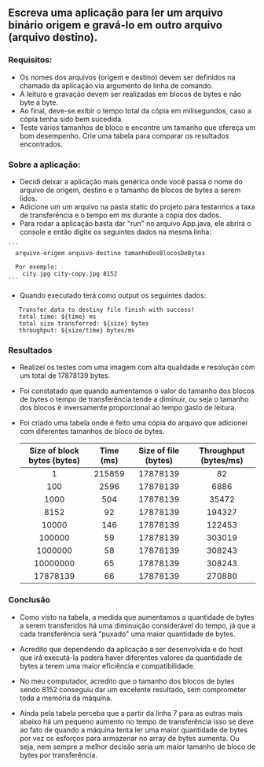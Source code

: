 ## Escreva uma aplicação para ler um arquivo binário origem e gravá-lo em outro arquivo (arquivo destino).



  ### Requisitos: 


  - Os nomes dos arquivos (origem e destino) devem ser definidos na chamada da aplicação via argumento de linha de comando.
  - A leitura e gravação devem ser realizadas em blocos de bytes e   não byte a byte.
  - Ao final, deve-se exibir o tempo total da cópia em milisegundos, caso a cópia tenha sido bem sucedida.
  - Teste vários tamanhos de bloco e encontre um tamanho que ofereça um bom desempenho. Crie uma tabela para comparar os resultados encontrados.



  ### Sobre a aplicação:

    
   - Decidi deixar a aplicação mais genérica onde você passa o nome do arquivo de origem, destino e o tamanho de blocos de bytes a serem lidos.
   - Adicione um um arquivo na pasta static do projeto para testarmos a taxa de transferência e o tempo em ms durante a cópia dos dados.
   - Para rodar a aplicação basta dar "run" no arquivo App.java, ele abrirá o console e então digite os seguintes dados na mesma linha:
    
    ```
      arquivo-origem arquivo-destino tamanhoDosBlocosDeBytes

      Por exemplo:
        city.jpg city-copy.jpg 8152
    ```
  
   - Quando executado terá como output os seguintes dados:

   ```
      Transfer data to destiny file finish with success!
      total time: ${time} ms
      total size transferred: ${size} bytes
      throughput: ${size/time} bytes/ms
   ```


  ### Resultados
  
  - Realizei os testes com uma imagem com alta qualidade e resolução com um total de 17878139 bytes.

  - Foi constatado que quando aumentamos o valor do tamanho dos blocos de bytes o tempo de transferência tende a diminuir, ou seja o tamanho dos blocos é inversamente proporcional ao tempo gasto de leitura.

  - Foi criado uma tabela onde é feito uma cópia do arquivo que adicionei com diferentes tamanhos de bloco de bytes.

    <table>
      <thead>
        <tr>
          <th>Size of block bytes (bytes)</th>
          <th>Time (ms) </th>
          <th>Size of file (bytes)</th>
          <th>Throughput (bytes/ms)</th>
        </tr>
      </thead>
      <tbody>
        <tr>
          <td style="text-align: center;">1</td>
          <td style="text-align: center;">215859</td>
          <td style="text-align: center;">17878139</td>
          <td style="text-align: center;">82</td>
        </tr>
        <tr>
          <td style="text-align: center;">100</td>
          <td style="text-align: center;">2596</td>
          <td style="text-align: center;">17878139</td>
          <td style="text-align: center;">6886</td>
        </tr>
        <tr>
          <td style="text-align: center;">1000</td>
          <td style="text-align: center;">504</td>
          <td style="text-align: center;">17878139</td>
          <td style="text-align: center;">35472</td>
        </tr>
        <tr>
          <td style="text-align: center;">8152</td>
          <td style="text-align: center;">92</td>
          <td style="text-align: center;">17878139</td>
          <td style="text-align: center;">194327</td>
        </tr>
        <tr>
          <td style="text-align: center;">10000</td>
          <td style="text-align: center;">146</td>
          <td style="text-align: center;">17878139</td>
          <td style="text-align: center;">122453</td>
        </tr>
        <tr>
          <td style="text-align: center;">100000</td>
          <td style="text-align: center;">59</td>
          <td style="text-align: center;">17878139</td>
          <td style="text-align: center;">303019</td>
        </tr>
        <tr>
          <td style="text-align: center;">1000000</td>
          <td style="text-align: center;">58</td>
          <td style="text-align: center;">17878139</td>
          <td style="text-align: center;">308243</td>
        </tr>        
        <tr>
          <td style="text-align: center;">10000000</td>
          <td style="text-align: center;">65</td>
          <td style="text-align: center;">17878139</td>
          <td style="text-align: center;">308243</td>
        </tr>
        <tr>
          <td style="text-align: center;">17878139</td>
          <td style="text-align: center;">66</td>
          <td style="text-align: center;">17878139</td>
          <td style="text-align: center;">270880</td>
        </tr>
      </tbody>
    </table>

 ### Conclusão

   
   - Como visto na tabela, a medida que aumentamos a quantidade de bytes a serem transferidos há uma diminuição considerável do tempo, já que a cada transferẽncia será "puxado" uma maior quantidade de bytes.

   - Acredito que dependendo da aplicação a ser desenvolvida e do host que irá executá-la poderá haver diferentes valores da quantidade de bytes a terem uma maior eficiência e compatibilidade.

   - No meu computador, acredito que o tamanho dos blocos de bytes sendo 8152 conseguiu dar um excelente resultado, sem comprometer toda a memória da máquina.

   - Ainda pela tabela perceba que a partir da linha 7 para as outras mais abaixo há um pequeno aumento no tempo de transferência isso se deve ao fato de quando a máquina tenta ler uma maior quantidade de bytes por vez os esforços para armazenar no array de bytes aumenta. Ou seja, nem sempre a melhor decisão seria um maior tamanho de bloco de bytes por transferência.
